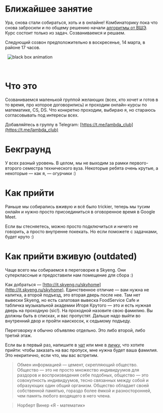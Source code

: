 # Ближайшее занятие
Ура, снова стали собираться, хоть и в онлайне! Комбинаторику пока что снова забросили и по общему решению начали [алгоритмы от ВШЭ](https://stepik.org/course/63216/). Курс состоит только из задач. Созваниваемся и решаем.

Следующий созвон предположительно в воскресенье, 14 марта, в районе 17 часов.


&nbsp;
![black box animation](https://github.com/izomeraza/edu-weekends/blob/master/assets/blackbox.gif)
&nbsp;

&nbsp;

# Что это
Созваниваемся маленькой группой желающих (всех, кто хочет и готов в то время, про которое договорились) и проходим онлайн-курсы по математике, CS, DS. Что конкретно проходим, выбираю я, но стараюсь согласовывать под интересы всех.

Добавляйтесь в группу в Telegram: [https://t.me/lambda_club](https://t.me/lambda_club)

# Бекграунд

У всех разный уровень. В целом, мы не выходим за рамки первого-второго семестра технического вуза. Некоторые ребята очень крутые, а некоторые — как я, — огурчики :)

# Как прийти
Раньше мы собирались вживую и всё было trickier, теперь мы тусим онлайн и нужно просто присоединиться в оговоренное время в Google Meet.

Если вы стесняетесь, можно просто подключиться и ничего не говорить, а просто внутренне покекать. Но если поможете с задачками, будет круто :)


# Как прийти вживую (outdated)
Чаще всего мы собираемся в переговорке в Skyeng. Они суперклассные и предоставили нам помещение для сбора :)

Как добраться — [http://it.skyeng.ru/skyhome](http://it.skyeng.ru/skyhome). Единственное отличие — вам нужна не калитка, а второй подъезд, это вторая дверь после нее. Там нет вывески Skyeng, но есть салатовая вывеска FoodService Cafe и табличка музыкальной академии Игоря Крутого — это и есть нужная дверь на проходную (sic!). На проходной назовите свою фамилию. Вы должны быть в списках, и вас пропустят. Дальше надо выйти во внутренний двор и пройти наискосок, к седьмому подъеду.  

Переговорку я обычно объявляю отдельно. Это либо второй, либо третий этаж.

Если вы в первый раз, напишите в [чат](https://t.me/lambda_club) или мне в [личку](https://t.me/izomeraz4), что хотите прийти: чтобы заказать на вас пропуск, мне нужна будет ваша фамилия. Это некритично, если что, мы вас встретим.


> Обмен информацией — цемент, скрепляющий общество. Общество — это не просто множество индивидуумов для раздоров и воспроизведения себе подобных, общество — это совокупность индивидуумов, тесно связанных между собой и образующих один общий организм. Общество обладает своей собственной памятью, гораздо более ёмкой и разносторонней, чем память любого входящего в него члена.

> Норберт Винер «Я - математик»
